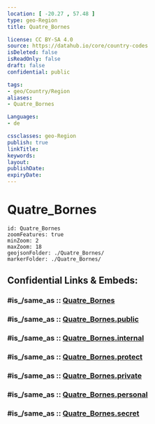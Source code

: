 ```yaml
---
location: [ -20.27 , 57.48 ] 
type: geo-Region
title: Quatre_Bornes

license: CC BY-SA 4.0
source: https://datahub.io/core/country-codes
isDeleted: false
isReadOnly: false
draft: false
confidential: public

tags:
- geo/Country/Region
aliases:
- Quatre_Bornes

Languages:
- de

cssclasses: geo-Region
publish: true
linkTitle: 
keywords: 
layout: 
publishDate: 
expiryDate: 
---
```


# Quatre_Bornes

```leaflet
id: Quatre_Bornes
zoomFeatures: true 
minZoom: 2 
maxZoom: 18
geojsonFolder: ./Quatre_Bornes/
markerFolder: ./Quatre_Bornes/
```


## Confidential Links & Embeds: 

### #is_/same_as :: [Quatre_Bornes](/_Standards/Earth/Continent/Africa/Africa~East/Mauritius/Districts~Mauritius/Quatre_Bornes.md) 

### #is_/same_as :: [Quatre_Bornes.public](/_public/Earth/Continent/Africa/Africa~East/Mauritius/Districts~Mauritius/Quatre_Bornes.public.md) 

### #is_/same_as :: [Quatre_Bornes.internal](/_internal/Earth/Continent/Africa/Africa~East/Mauritius/Districts~Mauritius/Quatre_Bornes.internal.md) 

### #is_/same_as :: [Quatre_Bornes.protect](/_protect/Earth/Continent/Africa/Africa~East/Mauritius/Districts~Mauritius/Quatre_Bornes.protect.md) 

### #is_/same_as :: [Quatre_Bornes.private](/_private/Earth/Continent/Africa/Africa~East/Mauritius/Districts~Mauritius/Quatre_Bornes.private.md) 

### #is_/same_as :: [Quatre_Bornes.personal](/_personal/Earth/Continent/Africa/Africa~East/Mauritius/Districts~Mauritius/Quatre_Bornes.personal.md) 

### #is_/same_as :: [Quatre_Bornes.secret](/_secret/Earth/Continent/Africa/Africa~East/Mauritius/Districts~Mauritius/Quatre_Bornes.secret.md)

